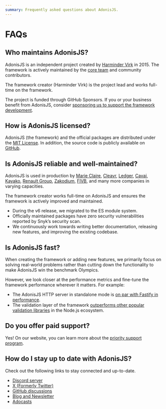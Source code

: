 ```yaml
---
summary: Frequently asked questions about AdonisJS.
---
```


# FAQs

## Who maintains AdonisJS?

AdonisJS is an independent project created by [Harminder Virk](https://twitter.com/AmanVirk1) in 2015. The framework is actively maintained by the [core team](https://github.com/orgs/adonisjs/people) and community contributors.

The framework creator (Harminder Virk) is the project lead and works full-time on the framework.

The project is funded through GitHub Sponsors. If you or your business benefit from AdonisJS, consider [sponsoring us to support the framework development](https://github.com/sponsors/thetutlage).

## How is AdonisJS licensed?

AdonisJS (the framework) and the official packages are distributed under the [MIT License](https://opensource.org/license/mit/). In addition, the source code is publicly available on [GitHub](https://github.com/adonisjs).

## Is AdonisJS reliable and well-maintained?

AdonisJS is used in production by [Marie Claire](https://www.marieclaire.com/), [Cleavr](https://cleavr.io), [Ledger](https://www.ledger.com/), [Cavai](https://cavai.com), [Kayako](https://kayako.com), [Renault Group](https://www.renaultgroup.com/en/), [Zakodium](https://www.zakodium.com/), [FIVB](https://www.fivb.com), and many more companies in varying capacities.

The framework creator works full-time on AdonisJS and ensures the framework is actively improved and maintained.

- During the v6 release, we migrated to the ES module system.
- Officially maintained packages have zero security vulnerabilities reported by Snyk’s security scan.
- We continuously work towards writing better documentation, releasing new features, and improving the existing codebase. 

## Is AdonisJS fast?

When creating the framework or adding new features, we primarily focus on solving real-world problems rather than cutting down the functionality to make AdonisJS win the benchmark Olympics.

However, we look closer at the performance metrics and fine-tune the framework performance wherever it matters. For example:

- The AdonisJS HTTP server in standalone mode is [on par with Fastify in performance](https://github.com/adonisjs/http-server/blob/main/benchmarks.md). 
- The validation layer of the framework [outperforms other popular validation libraries](https://github.com/vinejs/vine/blob/main/benchmarks.md) in the Node.js ecosystem.

## Do you offer paid support?
Yes! On our website, you can learn more about the [priority support program](https://adonisjs.com/support_program).

## How do I stay up to date with AdonisJS?
Check out the following links to stay connected and up-to-date.

- [Discord server](https://discord.gg/vDcEjq6)
- [X (Formerly Twitter)](https://twitter.com/adonisframework)
- [GitHub discussions](https://github.com/orgs/adonisjs/discussions)
- [Blog and Newsletter](https://adonisjs.com/blog?referrer=adonisjs_docs_faq)
- [Adocasts](https://adocasts.com/?referrer=adonisjs_docs_faq)

